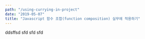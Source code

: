 ```yaml
---
path: "/using-currying-in-project"
date: "2019-05-07"
title: "Javascript 함수 조합(function composition) 실무에 적용하기"
---
```

ddsffsd
sfd
sfd
sfd
